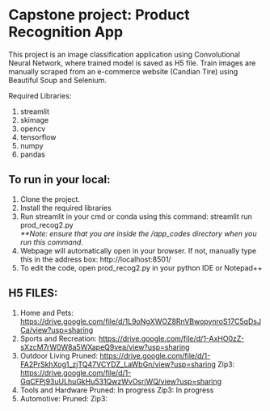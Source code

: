 # Capstone project: Product Recognition App

This project is an image classification application using Convolutional Neural Network, where trained model is saved as H5 file. Train images are manually scraped from an e-commerce website (Candian Tire) using Beautiful Soup and Selenium.

Required Libraries:

1. streamlit
2. skimage
3. opencv
4. tensorflow
5. numpy
6. pandas

## To run in your local:

1. Clone the project.
2. Install the required libraries 
3. Run streamlit in your cmd or conda using this command: streamlit run prod_recog2.py <br>
   <i>**Note: ensure that you are inside the <project>/app_codes directory when you run this command.</i>
4. Webpage will automatically open in your browser. If not, manually type this in the address box: http://localhost:8501/
5. To edit the code, open prod_recog2.py in your python IDE or Notepad++

## H5 FILES:
1. Home and Pets: https://drive.google.com/file/d/1L9oNgXWOZ8RnVBwopynroS17C5qDsJCa/view?usp=sharing
2. Sports and Recreation: https://drive.google.com/file/d/1-AxHO0zZ-sXzcM7rW0W8a5WXapeQ9vea/view?usp=sharing
3. Outdoor Living 
   Pruned: https://drive.google.com/file/d/1-FA2PrSkhXog1_zjTQ47VCYDZ_LaWbGn/view?usp=sharing
   Zip3: https://drive.google.com/file/d/1-GqCFPj93uULhuGkHu531QwzWvOsrjWQ/view?usp=sharing
4. Tools and Hardware
   Pruned: In progress
   Zip3: In progress
5. Automotive:
   Pruned:
   Zip3:
